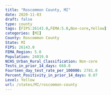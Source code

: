 ```yaml
---
title: "Roscommon County, MI"
date: 2020-11-03
draft: false
type: county
tags: [FIPS:26143.0,FEMA:5.0,Non-core,Yellow]
categories: [MI]
County: Roscommon County
State: MI
FIPS: 26143.0
FEMA_Region: 5.0
Population: 24019.0
NCHS_Urban_Rural_Classification: Non-core
Tests_in_prior_14_days: 668.0
Fourteen_day_test_rate_per_100000: 2781.0
Percent_Positivity_in_prior_14_days: 0.07
Level: Yellow
url: /states/MI/roscommon-county
---
```



